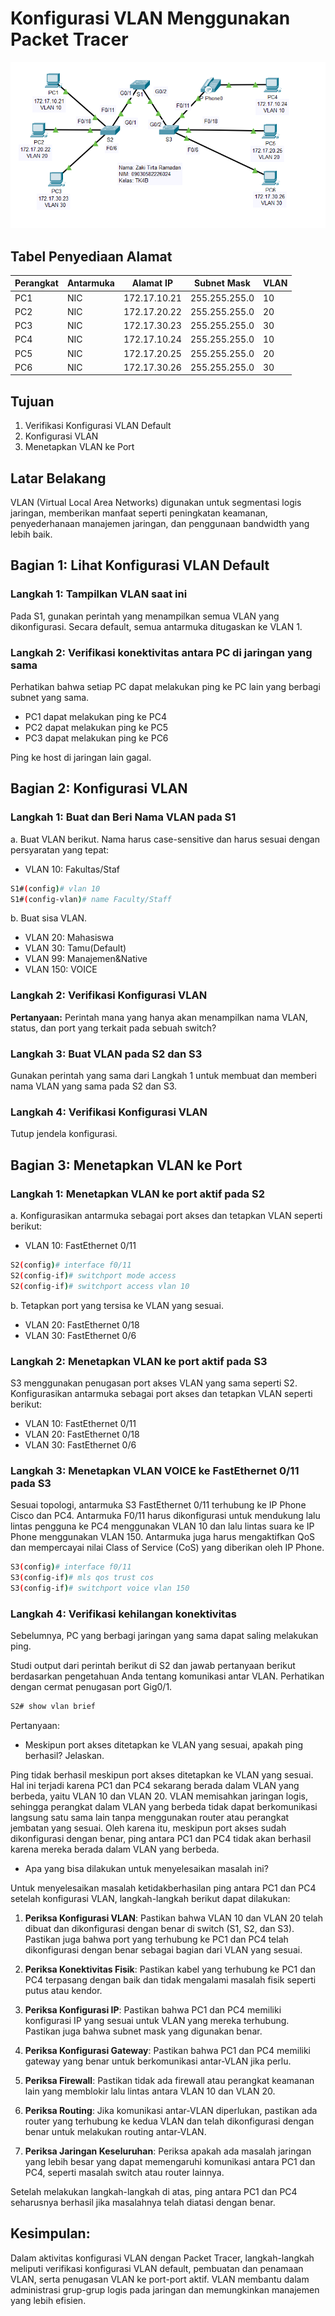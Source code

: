 # Konfigurasi VLAN Menggunakan Packet Tracer

![App Screenshot](/Image/1.png)

## Tabel Penyediaan Alamat

| Perangkat | Antarmuka | Alamat IP    | Subnet Mask   | VLAN |
| --------- | --------- | ------------ | ------------- | ---- |
| PC1       | NIC       | 172.17.10.21 | 255.255.255.0 | 10   |
| PC2       | NIC       | 172.17.20.22 | 255.255.255.0 | 20   |
| PC3       | NIC       | 172.17.30.23 | 255.255.255.0 | 30   |
| PC4       | NIC       | 172.17.10.24 | 255.255.255.0 | 10   |
| PC5       | NIC       | 172.17.20.25 | 255.255.255.0 | 20   |
| PC6       | NIC       | 172.17.30.26 | 255.255.255.0 | 30   |

## Tujuan

1. Verifikasi Konfigurasi VLAN Default
2. Konfigurasi VLAN
3. Menetapkan VLAN ke Port

## Latar Belakang

VLAN (Virtual Local Area Networks) digunakan untuk segmentasi logis jaringan, memberikan manfaat seperti peningkatan keamanan, penyederhanaan manajemen jaringan, dan penggunaan bandwidth yang lebih baik.

## Bagian 1: Lihat Konfigurasi VLAN Default

### Langkah 1: Tampilkan VLAN saat ini

Pada S1, gunakan perintah yang menampilkan semua VLAN yang dikonfigurasi. Secara default, semua antarmuka ditugaskan ke VLAN 1.

### Langkah 2: Verifikasi konektivitas antara PC di jaringan yang sama

Perhatikan bahwa setiap PC dapat melakukan ping ke PC lain yang berbagi subnet yang sama.

- PC1 dapat melakukan ping ke PC4
- PC2 dapat melakukan ping ke PC5
- PC3 dapat melakukan ping ke PC6

Ping ke host di jaringan lain gagal.

## Bagian 2: Konfigurasi VLAN

### Langkah 1: Buat dan Beri Nama VLAN pada S1

a. Buat VLAN berikut. Nama harus case-sensitive dan harus sesuai dengan persyaratan yang tepat:

- VLAN 10: Fakultas/Staf

```bash
S1#(config)# vlan 10
S1#(config-vlan)# name Faculty/Staff
```

b. Buat sisa VLAN.

- VLAN 20: Mahasiswa
- VLAN 30: Tamu(Default)
- VLAN 99: Manajemen&Native
- VLAN 150: VOICE

### Langkah 2: Verifikasi Konfigurasi VLAN

**Pertanyaan:** Perintah mana yang hanya akan menampilkan nama VLAN, status, dan port yang terkait pada sebuah switch?

### Langkah 3: Buat VLAN pada S2 dan S3

Gunakan perintah yang sama dari Langkah 1 untuk membuat dan memberi nama VLAN yang sama pada S2 dan S3.

### Langkah 4: Verifikasi Konfigurasi VLAN

Tutup jendela konfigurasi.

## Bagian 3: Menetapkan VLAN ke Port

### Langkah 1: Menetapkan VLAN ke port aktif pada S2

a. Konfigurasikan antarmuka sebagai port akses dan tetapkan VLAN seperti berikut:

- VLAN 10: FastEthernet 0/11

```bash
S2(config)# interface f0/11
S2(config-if)# switchport mode access
S2(config-if)# switchport access vlan 10
```

b. Tetapkan port yang tersisa ke VLAN yang sesuai.

- VLAN 20: FastEthernet 0/18
- VLAN 30: FastEthernet 0/6

### Langkah 2: Menetapkan VLAN ke port aktif pada S3

S3 menggunakan penugasan port akses VLAN yang sama seperti S2. Konfigurasikan antarmuka sebagai port akses dan tetapkan VLAN seperti berikut:

- VLAN 10: FastEthernet 0/11
- VLAN 20: FastEthernet 0/18
- VLAN 30: FastEthernet 0/6

### Langkah 3: Menetapkan VLAN VOICE ke FastEthernet 0/11 pada S3

Sesuai topologi, antarmuka S3 FastEthernet 0/11 terhubung ke IP Phone Cisco dan PC4. Antarmuka F0/11 harus dikonfigurasi untuk mendukung lalu lintas pengguna ke PC4 menggunakan VLAN 10 dan lalu lintas suara ke IP Phone menggunakan VLAN 150. Antarmuka juga harus mengaktifkan QoS dan mempercayai nilai Class of Service (CoS) yang diberikan oleh IP Phone.

```bash
S3(config)# interface f0/11
S3(config-if)# mls qos trust cos
S3(config-if)# switchport voice vlan 150
```

### Langkah 4: Verifikasi kehilangan konektivitas

Sebelumnya, PC yang berbagi jaringan yang sama dapat saling melakukan ping.

Studi output dari perintah berikut di S2 dan jawab pertanyaan berikut berdasarkan pengetahuan Anda tentang komunikasi antar VLAN. Perhatikan dengan cermat penugasan port Gig0/1.

```bash
S2# show vlan brief
```

Pertanyaan:

- Meskipun port akses ditetapkan ke VLAN yang sesuai, apakah ping berhasil? Jelaskan.

Ping tidak berhasil meskipun port akses ditetapkan ke VLAN yang sesuai. Hal ini terjadi karena PC1 dan PC4 sekarang berada dalam VLAN yang berbeda, yaitu VLAN 10 dan VLAN 20. VLAN memisahkan jaringan logis, sehingga perangkat dalam VLAN yang berbeda tidak dapat berkomunikasi langsung satu sama lain tanpa menggunakan router atau perangkat jembatan yang sesuai. Oleh karena itu, meskipun port akses sudah dikonfigurasi dengan benar, ping antara PC1 dan PC4 tidak akan berhasil karena mereka berada dalam VLAN yang berbeda.

- Apa yang bisa dilakukan untuk menyelesaikan masalah ini?

Untuk menyelesaikan masalah ketidakberhasilan ping antara PC1 dan PC4 setelah konfigurasi VLAN, langkah-langkah berikut dapat dilakukan:

1. **Periksa Konfigurasi VLAN**: Pastikan bahwa VLAN 10 dan VLAN 20 telah dibuat dan dikonfigurasi dengan benar di switch (S1, S2, dan S3). Pastikan juga bahwa port yang terhubung ke PC1 dan PC4 telah dikonfigurasi dengan benar sebagai bagian dari VLAN yang sesuai.

2. **Periksa Konektivitas Fisik**: Pastikan kabel yang terhubung ke PC1 dan PC4 terpasang dengan baik dan tidak mengalami masalah fisik seperti putus atau kendor.

3. **Periksa Konfigurasi IP**: Pastikan bahwa PC1 dan PC4 memiliki konfigurasi IP yang sesuai untuk VLAN yang mereka terhubung. Pastikan juga bahwa subnet mask yang digunakan benar.

4. **Periksa Konfigurasi Gateway**: Pastikan bahwa PC1 dan PC4 memiliki gateway yang benar untuk berkomunikasi antar-VLAN jika perlu.

5. **Periksa Firewall**: Pastikan tidak ada firewall atau perangkat keamanan lain yang memblokir lalu lintas antara VLAN 10 dan VLAN 20.

6. **Periksa Routing**: Jika komunikasi antar-VLAN diperlukan, pastikan ada router yang terhubung ke kedua VLAN dan telah dikonfigurasi dengan benar untuk melakukan routing antar-VLAN.

7. **Periksa Jaringan Keseluruhan**: Periksa apakah ada masalah jaringan yang lebih besar yang dapat memengaruhi komunikasi antara PC1 dan PC4, seperti masalah switch atau router lainnya.

Setelah melakukan langkah-langkah di atas, ping antara PC1 dan PC4 seharusnya berhasil jika masalahnya telah diatasi dengan benar.

## Kesimpulan:

Dalam aktivitas konfigurasi VLAN dengan Packet Tracer, langkah-langkah meliputi verifikasi konfigurasi VLAN default, pembuatan dan penamaan VLAN, serta penugasan VLAN ke port-port aktif. VLAN membantu dalam administrasi grup-grup logis pada jaringan dan memungkinkan manajemen yang lebih efisien.
